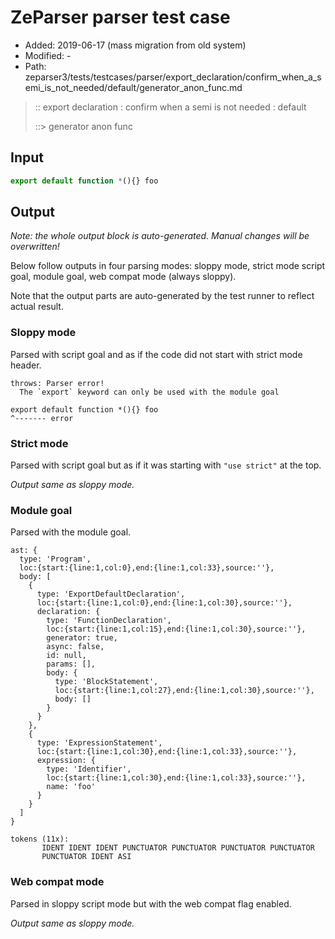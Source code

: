 # ZeParser parser test case

- Added: 2019-06-17 (mass migration from old system)
- Modified: -
- Path: zeparser3/tests/testcases/parser/export_declaration/confirm_when_a_semi_is_not_needed/default/generator_anon_func.md

> :: export declaration : confirm when a semi is not needed : default
>
> ::> generator anon func

## Input

`````js
export default function *(){} foo
`````

## Output

_Note: the whole output block is auto-generated. Manual changes will be overwritten!_

Below follow outputs in four parsing modes: sloppy mode, strict mode script goal, module goal, web compat mode (always sloppy).

Note that the output parts are auto-generated by the test runner to reflect actual result.

### Sloppy mode

Parsed with script goal and as if the code did not start with strict mode header.

`````
throws: Parser error!
  The `export` keyword can only be used with the module goal

export default function *(){} foo
^------- error
`````

### Strict mode

Parsed with script goal but as if it was starting with `"use strict"` at the top.

_Output same as sloppy mode._

### Module goal

Parsed with the module goal.

`````
ast: {
  type: 'Program',
  loc:{start:{line:1,col:0},end:{line:1,col:33},source:''},
  body: [
    {
      type: 'ExportDefaultDeclaration',
      loc:{start:{line:1,col:0},end:{line:1,col:30},source:''},
      declaration: {
        type: 'FunctionDeclaration',
        loc:{start:{line:1,col:15},end:{line:1,col:30},source:''},
        generator: true,
        async: false,
        id: null,
        params: [],
        body: {
          type: 'BlockStatement',
          loc:{start:{line:1,col:27},end:{line:1,col:30},source:''},
          body: []
        }
      }
    },
    {
      type: 'ExpressionStatement',
      loc:{start:{line:1,col:30},end:{line:1,col:33},source:''},
      expression: {
        type: 'Identifier',
        loc:{start:{line:1,col:30},end:{line:1,col:33},source:''},
        name: 'foo'
      }
    }
  ]
}

tokens (11x):
       IDENT IDENT IDENT PUNCTUATOR PUNCTUATOR PUNCTUATOR PUNCTUATOR
       PUNCTUATOR IDENT ASI
`````


### Web compat mode

Parsed in sloppy script mode but with the web compat flag enabled.

_Output same as sloppy mode._
